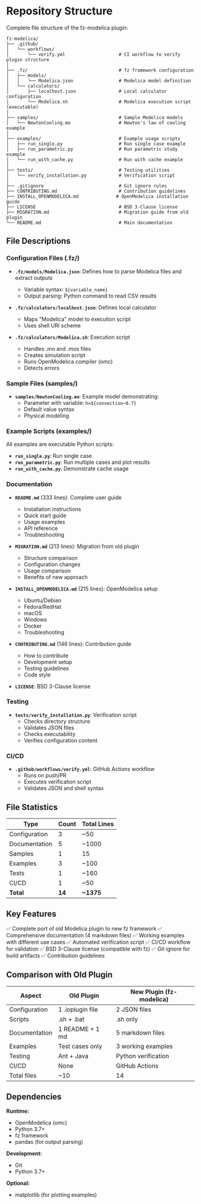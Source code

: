 # Repository Structure

Complete file structure of the fz-modelica plugin:

```
fz-modelica/
├── .github/
│   └── workflows/
│       └── verify.yml                    # CI workflow to verify plugin structure
│
├── .fz/                                  # fz framework configuration
│   ├── models/
│   │   └── Modelica.json                 # Modelica model definition
│   └── calculators/
│       ├── localhost.json                # Local calculator configuration
│       └── Modelica.sh                   # Modelica execution script (executable)
│
├── samples/                              # Sample Modelica models
│   └── NewtonCooling.mo                  # Newton's law of cooling example
│
├── examples/                             # Example usage scripts
│   ├── run_single.py                     # Run single case example
│   ├── run_parametric.py                 # Run parametric study example
│   └── run_with_cache.py                 # Run with cache example
│
├── tests/                                # Testing utilities
│   └── verify_installation.py            # Verification script
│
├── .gitignore                            # Git ignore rules
├── CONTRIBUTING.md                       # Contribution guidelines
├── INSTALL_OPENMODELICA.md              # OpenModelica installation guide
├── LICENSE                               # BSD 3-Clause license
├── MIGRATION.md                          # Migration guide from old plugin
└── README.md                             # Main documentation
```

## File Descriptions

### Configuration Files (.fz/)

- **`.fz/models/Modelica.json`**: Defines how to parse Modelica files and extract outputs
  - Variable syntax: `${variable_name}`
  - Output parsing: Python command to read CSV results
  
- **`.fz/calculators/localhost.json`**: Defines local calculator
  - Maps "Modelica" model to execution script
  - Uses shell URI scheme
  
- **`.fz/calculators/Modelica.sh`**: Execution script
  - Handles .mo and .mos files
  - Creates simulation script
  - Runs OpenModelica compiler (omc)
  - Detects errors

### Sample Files (samples/)

- **`samples/NewtonCooling.mo`**: Example model demonstrating:
  - Parameter with variable: `h=${convection~0.7}`
  - Default value syntax
  - Physical modeling

### Example Scripts (examples/)

All examples are executable Python scripts:

- **`run_single.py`**: Run single case
- **`run_parametric.py`**: Run multiple cases and plot results
- **`run_with_cache.py`**: Demonstrate cache usage

### Documentation

- **`README.md`** (333 lines): Complete user guide
  - Installation instructions
  - Quick start guide
  - Usage examples
  - API reference
  - Troubleshooting

- **`MIGRATION.md`** (213 lines): Migration from old plugin
  - Structure comparison
  - Configuration changes
  - Usage comparison
  - Benefits of new approach

- **`INSTALL_OPENMODELICA.md`** (215 lines): OpenModelica setup
  - Ubuntu/Debian
  - Fedora/RedHat
  - macOS
  - Windows
  - Docker
  - Troubleshooting

- **`CONTRIBUTING.md`** (146 lines): Contribution guide
  - How to contribute
  - Development setup
  - Testing guidelines
  - Code style

- **`LICENSE`**: BSD 3-Clause license

### Testing

- **`tests/verify_installation.py`**: Verification script
  - Checks directory structure
  - Validates JSON files
  - Checks executability
  - Verifies configuration content

### CI/CD

- **`.github/workflows/verify.yml`**: GitHub Actions workflow
  - Runs on push/PR
  - Executes verification script
  - Validates JSON and shell syntax

## File Statistics

| Type           | Count | Total Lines |
|----------------|-------|-------------|
| Configuration  | 3     | ~50         |
| Documentation  | 5     | ~1000       |
| Samples        | 1     | 15          |
| Examples       | 3     | ~100        |
| Tests          | 1     | ~160        |
| CI/CD          | 1     | ~50         |
| **Total**      | **14**| **~1375**   |

## Key Features

✅ Complete port of old Modelica plugin to new fz framework
✅ Comprehensive documentation (4 markdown files)
✅ Working examples with different use cases
✅ Automated verification script
✅ CI/CD workflow for validation
✅ BSD 3-Clause license (compatible with fz)
✅ Git ignore for build artifacts
✅ Contribution guidelines

## Comparison with Old Plugin

| Aspect              | Old Plugin        | New Plugin (fz-modelica) |
|---------------------|-------------------|--------------------------|
| Configuration       | 1 .ioplugin file  | 2 JSON files             |
| Scripts             | .sh + .bat        | .sh only                 |
| Documentation       | 1 README + 1 md   | 5 markdown files         |
| Examples            | Test cases only   | 3 working examples       |
| Testing             | Ant + Java        | Python verification      |
| CI/CD               | None              | GitHub Actions           |
| Total files         | ~10               | 14                       |

## Dependencies

**Runtime:**
- OpenModelica (omc)
- Python 3.7+
- fz framework
- pandas (for output parsing)

**Development:**
- Git
- Python 3.7+

**Optional:**
- matplotlib (for plotting examples)

